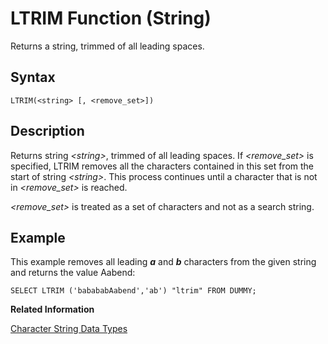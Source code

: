<!-- loio20e43dd175191014bee9ed5ab9ae44f7 -->

# LTRIM Function \(String\)

Returns a string, trimmed of all leading spaces.



<a name="loio20e43dd175191014bee9ed5ab9ae44f7__sql_function_ltrim_1sql_function_ltrim_syntax"/>

## Syntax

```
LTRIM(<string> [, <remove_set>])
```



<a name="loio20e43dd175191014bee9ed5ab9ae44f7__sql_function_ltrim_1sql_function_ltrim_description"/>

## Description

Returns string *<string\>*, trimmed of all leading spaces. If *<remove\_set\>* is specified, LTRIM removes all the characters contained in this set from the start of string *<string\>*. This process continues until a character that is not in *<remove\_set\>* is reached.

*<remove\_set\>* is treated as a set of characters and not as a search string.



<a name="loio20e43dd175191014bee9ed5ab9ae44f7__sql_function_ltrim_1sql_function_ltrim_examples"/>

## Example

This example removes all leading ***a*** and ***b*** characters from the given string and returns the value Aabend:

```
SELECT LTRIM ('babababAabend','ab') "ltrim" FROM DUMMY;
```

**Related Information**  


[Character String Data Types](../character-string-data-types-a33f788.md "Character string data types are used to store values that contain character strings.")


